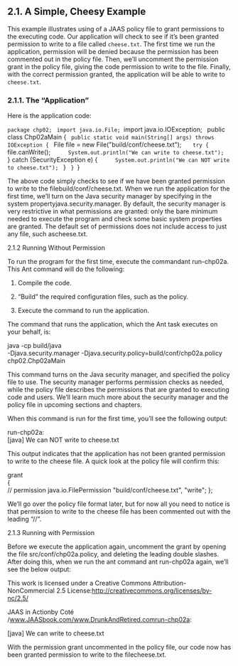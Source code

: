 ## 2.1. A Simple, Cheesy Example

This example illustrates using of a JAAS policy file to grant permissions to the executing code. Our application will check to see if it’s been granted permission to write to a file called `cheese.txt`. The first time we run the application, permission will be denied because the permission has been commented out in the policy file. Then, we’ll uncomment the permission grant in the policy file, giving the code permission to write to the file. Finally, with the correct permission granted, the application will be able to write to `cheese.txt`.

### 2.1.1. The “Application”

Here is the application code:

`package chp02;
`
`import java.io.File;
`import java.io.IOException;
`
`public class Chp02aMain {
`  public static void main(String[] args) throws IOException { 
`    File file = new File("build/conf/cheese.txt");
`    try {
`      file.canWrite();
`      System.out.println("We can write to cheese.txt"); 
`    } catch (SecurityException e) {
`      System.out.println("We can NOT write to cheese.txt"); 
`    }
`  } 
`}

The above code simply checks to see if we have been granted permission to write to the filebuild/conf/cheese.txt. When we run the application for the first time, we’ll turn on the Java security manager by specifying in the system propertyjava.security.manager. By default, the security manager is very restrictive in what permissions are granted: only the bare minimum needed to execute the program and check some basic system properties are granted. The default set of permissions does not include access to just any file, such ascheese.txt.

2.1.2 Running Without Permission

To run the program for the first time, execute the commandant run-chp02a. This Ant command will do the following:

1. Compile the code.

2. “Build” the required configuration files, such as the policy.

3. Execute the command to run the application.

The command that runs the application, which the Ant task executes on your behalf, is:

java -cp build/java  
 -Djava.security.manager -Djava.security.policy=build/conf/chp02a.policy chp02.Chp02aMain

This command turns on the Java security manager, and specified the policy file to use. The security manager performs permission checks as needed, while the policy file describes the permissions that are granted to executing code and users. We’ll learn much more about the security manager and the policy file in upcoming sections and chapters.

When this command is run for the first time, you’ll see the following output:

run-chp02a:  
 \[java\] We can NOT write to cheese.txt

This output indicates that the application has not been granted permission to write to the cheese file. A quick look at the policy file will confirm this:

grant  
 {  
 // permission java.io.FilePermission "build/conf/cheese.txt", "write"; };

We’ll go over the policy file format later, but for now all you need to notice is that permission to write to the cheese file has been commented out with the leading “//”.

2.1.3 Running with Permission

Before we execute the application again, uncomment the grant by opening the file src/conf/chp02a.policy, and deleting the leading double slashes. After doing this, when we run the ant command ant run-chp02a again, we’ll see the below output:

This work is licensed under a Creative Commons Attribution-NonCommercial 2.5 License:http://creativecommons.org/licenses/by-nc/2.5/

JAAS in Actionby Coté /www.JAASbook.com/www.DrunkAndRetired.comrun-chp02a:

\[java\] We can write to cheese.txt

With the permission grant uncommented in the policy file, our code now has been granted permission to write to the filecheese.txt.

